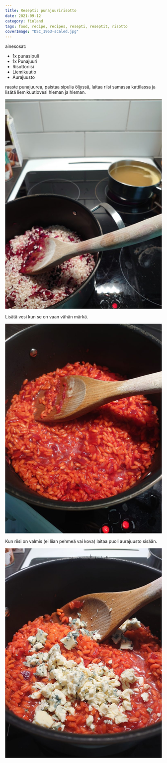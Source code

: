 ```yaml
---
title: Resepti: punajuuririsotto
date: 2021-09-12
category: finland
tags: food, recipe, recipes, resepti, reseptit, risotto
coverImage: "DSC_1963-scaled.jpg"
---
```


ainesosat:

- 1x punasipuli
- 1x Punajuuri
- Risottoriisi
- Liemikuutio
- Aurajuusto

raaste punajuurea, paistaa sipulia öljyssä, laitaa riisi samassa kattilassa ja lisätä liemikuutiovesi hieman ja hieman.

[![puna](images/DSC_1963-768x1024.jpg)](images/DSC_1963-scaled.jpg)

Lisätä vesi kun se on vaan vähän märkä.

[![juu](images/DSC_1964-768x1024.jpg)](images/DSC_1964-scaled.jpg)

Kun riisi on valmis (ei liian pehmeä vai kova) laitaa puoli aurajuusto sisään.

[![rea](images/DSC_1966-768x1024.jpg)](images/DSC_1966-scaled.jpg)
